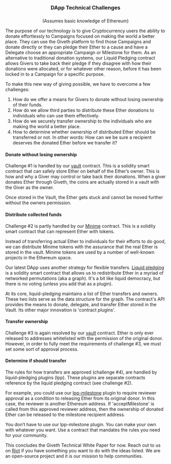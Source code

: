 # <h3 style="text-align: center;" markdown="1">DApp Technical Challenges<h3>

<p style="text-align: center;" markdown="1">(Assumes basic knowledge of Ethereum)</p>

The purpose of our technology is to give Cryptocurrency users the ability to donate effortlessly to Campaigns focused on making the world a better place. They can use the Giveth platform to find those Campaigns and donate directly or they can pledge their Ether to a cause and have a Delegate choose an appropriate Campaign or Milestone for them. As an alternative to traditional donation systems, our Liquid Pledging contract allows Givers to take back their pledge if they disagree with how their donations were allocated, or for whatever other reason, before it has been locked in to a Campaign for a specific purpose.

To make this new way of giving possible, we have to overcome a few challenges:

1. How do we offer a means for Givers to donate without losing ownership of their funds.
2. How do we allow third parties to distribute these Ether donations to individuals who can use them effectively.
3. How do we securely transfer ownership to the individuals who are making the world a better place.
4. How to determine whether ownership of distributed Ether should be transferred or not. In other words: How can we be sure a recipient deserves the donated Ether before we transfer it?

#### Donate without losing ownership
Challenge #1 is handled by our [vault](https://github.com/Giveth/vaultcontract) contract. This is a solidity smart contract that can safely store Ether on behalf of the Ether’s owner. This is how and why a Giver may control or take back their donations. When a giver donates Ether through Giveth, the coins are actually stored in a vault with the Giver as the owner.

Once stored in the Vault, the Ether gets stuck and cannot be moved further without the owners permission.

#### Distribute collected funds
Challenge #2 is partly handled by our [Minime](https://github.com/Giveth/minime) contract. This is a solidity smart contract that can represent Ether with tokens.

Instead of transferring actual Ether to individuals for their efforts to do good, we can distribute Minime tokens with the assurance that the real Ether is stored in the vault. Minime tokens are used by a number of well-known projects in the Ethereum space.

Our latest DApp uses another strategy for flexible transfers. [Liquid pledging](https://github.com/Giveth/liquidpledging) is a solidity smart contract that allows us to redistribute Ether in a myriad of networked permutations (aka a graph). It's a bit like liquid democracy, but there is no voting (unless you add that as a plugin).

At its core, liquid-pledging maintains a list of Ether transfers and owners. These two lists serve as the data structure for the graph. The contract's API provides the means to donate, delegate, and transfer Ether stored in the Vault. Its other major innovation is 'contract plugins'.

#### Transfer ownership
Challenge #3 is again resolved by our [vault](https://github.com/Giveth/vaultcontract) contract. Ether is only ever released to addresses whitelisted with the permission of the original donor. However, in order to fully meet the requirements of challenge #3, we must set some sort of approval process.

#### Determine if should transfer
The rules for how transfers are approved (challenge #4), are handled by liquid-pledging plugins (lpp). These plugins are separate contracts reference by the liquid pledging contract (see challenge #2).

For example, you could use our [lpp-milestone](https://github.com/Giveth/lpp-milestone) plugin to require reviewer approval as a condition to releasing Ether from its original donor. In this case, the reviewer is another Ethereum address. If 'acceptMilestone' is called from this approved reviewer address, then the ownership of donated Ether can be released to the milestone recipient address.

You don’t have to use our lpp-milestone plugin. You can make your own with whatever you want. Use a contract that mandates the rules you need for your community.

This concludes the Giveth Technical White Paper for now. Reach out to us on [Riot](http://riot.giveth.io) if you have something you want to do with the ideas listed. We are an open-source project and it is our mission to help communities.

